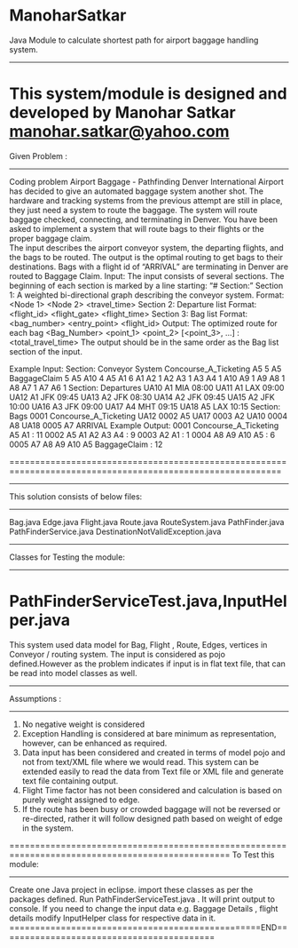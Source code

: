 # ManoharSatkar
Java Module to calculate shortest path for airport baggage handling system. 
***************************************************************
This system/module is designed and developed by Manohar Satkar
manohar.satkar@yahoo.com
===============================================================================================================
Given Problem :
***************************************************************

Coding problem Airport Baggage - Pathfinding
Denver International Airport has decided to give an automated baggage system another shot. The hardware and tracking systems 
from the previous attempt are still in place, they just need a system to route the baggage.  The system will route baggage
checked, connecting, and terminating in Denver.
You have been asked to implement a system that will route bags to their flights or the proper baggage claim.  
The input describes the airport conveyor system, the departing flights, and the bags to be routed.  The output is the optimal
routing to get bags to their destinations. 
Bags with a flight id of “ARRIVAL” are terminating in Denver are routed to Baggage Claim.
Input: The input consists of several sections.  The beginning of each section is marked by a line starting: “# Section:”
Section 1: A weighted bi-directional graph describing the conveyor system.
Format: <Node 1> <Node 2> <travel_time>
Section 2: Departure list
           Format: <flight_id> <flight_gate> <destination> <flight_time>
Section 3: Bag list
           Format: <bag_number> <entry_point> <flight_id>
Output: The optimized route for each bag
<Bag_Number> <point_1> <point_2> [<point_3>, …] : <total_travel_time>
The output should be in the same order as the Bag list section of the input.
 
Example Input:
Section: Conveyor System
Concourse_A_Ticketing A5 5
A5 BaggageClaim 5
A5 A10 4
A5 A1 6
A1 A2 1
A2 A3 1
A3 A4 1
A10 A9 1
A9 A8 1
A8 A7 1
A7 A6 1
Section: Departures
UA10 A1 MIA 08:00
UA11 A1 LAX 09:00
UA12 A1 JFK 09:45
UA13 A2 JFK 08:30
UA14 A2 JFK 09:45
UA15 A2 JFK 10:00
UA16 A3 JFK 09:00
UA17 A4 MHT 09:15
UA18 A5 LAX 10:15
Section: Bags
0001 Concourse_A_Ticketing UA12
0002 A5 UA17
0003 A2 UA10
0004 A8 UA18
0005 A7 ARRIVAL
Example Output:
0001 Concourse_A_Ticketing A5 A1 : 11
0002 A5 A1 A2 A3 A4 : 9
0003 A2 A1 : 1
0004 A8 A9 A10 A5 : 6
0005 A7 A8 A9 A10 A5 BaggageClaim : 12

===========================================================================================================
**************************************
This solution consists of below files:
**************************************
Bag.java
Edge.java
Flight.java
Route.java
RouteSystem.java
PathFinder.java
PathFinderService.java
DestinationNotValidException.java

*******************************
Classes for Testing the module:
*******************************
 PathFinderServiceTest.java,InputHelper.java
================================================================================================================
This system used data model for Bag, Flight , Route, Edges, vertices in Conveyor / routing system. The input is
considered as pojo defined.However as the problem indicates if input is in flat text file, that can be read into 
model classes as well.
*******************************
Assumptions :
*******************************

1. No negative weight is considered
2. Exception Handling is considered at bare minimum as representation, however, can be enhanced as required.
3. Data input has been considered and created in terms of model pojo and not from text/XML file where we would read.
   This system can be extended 
   easily to read the data from Text file or XML file and generate text file containing output.
4. Flight Time factor has not been considered and calculation is based on purely weight assigned to edge.
5. If the route has been busy or crowded baggage will not be reversed or re-directed, rather it will follow designed 
   path based on weight of edge in the system. 

=================================================================================================
To Test this module:
*******************************
Create one Java project in eclipse.
import these classes as per the packages defined.
Run PathFinderServiceTest.java .
It will print output to console.
If you need to change the input data e.g. Baggage Details , flight details modify InputHelper class for 
respective data in it.
=================================================END==========================================

 
